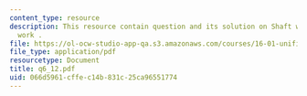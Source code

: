 ```yaml
---
content_type: resource
description: This resource contain question and its solution on Shaft work and Flow
  work .
file: https://ol-ocw-studio-app-qa.s3.amazonaws.com/courses/16-01-unified-engineering-i-ii-iii-iv-fall-2005-spring-2006/066d5961cffec14b831c25ca96551774_q6_12.pdf
file_type: application/pdf
resourcetype: Document
title: q6_12.pdf
uid: 066d5961-cffe-c14b-831c-25ca96551774
---
```

